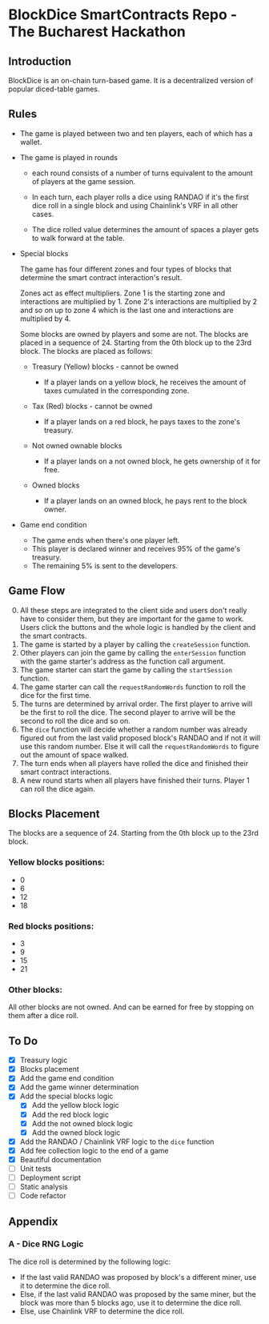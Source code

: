 # BlockDice SmartContracts Repo - The Bucharest Hackathon

## Introduction
BlockDice is an on-chain turn-based game. It is a decentralized version of popular diced-table games. 

## Rules
* The game is played between two and ten players, each of which has a wallet. 
* The game is played in rounds

    * each round consists of a number of turns equivalent to the amount of players at the game session. 
    * In each turn, each player rolls a dice using RANDAO if it's the first dice roll in a single block and using Chainlink's VRF in all other cases. 

    * The dice rolled value determines the amount of spaces a player gets to walk forward at the table. 

* Special blocks
    
    The game has four different zones and four types of blocks that determine the smart contract interaction's result. 

    Zones act as effect multipliers. Zone 1 is the starting zone and interactions are multiplied by 1. Zone 2's interactions are multiplied by 2 and so on up to zone 4 which is the last one and interactions are multiplied by 4.

    Some blocks are owned by players and some are not. The blocks are placed in a sequence of 24. Starting from the 0th block up to the 23rd block. The blocks are placed as follows:

    * Treasury (Yellow) blocks - cannot be owned
        * If a player lands on a yellow block, he receives the amount of taxes cumulated in the corresponding zone.

    * Tax (Red) blocks - cannot be owned
        * If a player lands on a red block, he pays taxes to the zone's treasury.

    * Not owned ownable blocks
        * If a player lands on a not owned block, he gets ownership of it for free.

    * Owned blocks
        * If a player lands on an owned block, he pays rent to the block owner.

* Game end condition
    * The game ends when there's one player left.
    * This player is declared winner and receives 95% of the game's treasury.
    * The remaining 5% is sent to the developers.



## Game Flow
0. All these steps are integrated to the client side and users don't really have to consider them, but they are important for the game to work. Users click the buttons and the whole logic is handled by the client and the smart contracts.
1. The game is started by a player by calling the `createSession` function.
2. Other players can join the game by calling the `enterSession` function with the game starter's address as the function call argument.
3. The game starter can start the game by calling the `startSession` function.
4. The game starter can call the `requestRandomWords` function to roll the dice for the first time. 
5. The turns are determined by arrival order. The first player to arrive will be the first to roll the dice. The second player to arrive will be the second to roll the dice and so on.
5. The `dice` function will decide whether a random number was already figured out from the last valid proposed block's RANDAO and if not it will use this random number. Else it will call the `requestRandomWords` to figure out the amount of space walked. 
6. The turn ends when all players have rolled the dice and finished their smart contract interactions.
7. A new round starts when all players have finished their turns. Player 1 can roll the dice again.


## Blocks Placement
The blocks are a sequence of 24. Starting from the 0th block up to the 23rd block.

### Yellow blocks positions:
* 0
* 6
* 12	
* 18
### Red blocks positions:
* 3
* 9
* 15
* 21

### Other blocks:
All other blocks are not owned. And can be earned for free by stopping on them after a dice roll.


## To Do
- [x] Treasury logic
- [x] Blocks placement
- [x] Add the game end condition
- [x] Add the game winner determination
- [x] Add the special blocks logic
    - [x] Add the yellow block logic
    - [x] Add the red block logic
    - [x] Add the not owned block logic
    - [x] Add the owned block logic
- [x] Add the RANDAO / Chainlink VRF logic to the `dice` function
- [x] Add fee collection logic to the end of a game
- [x] Beautiful documentation
- [ ] Unit tests
- [ ] Deployment script
- [ ] Static analysis 
- [ ] Code refactor

## Appendix

### A - Dice RNG Logic
The dice roll is determined by the following logic:
- If the last valid RANDAO was proposed by block's a different miner, use it to determine the dice roll.
- Else, if the last valid RANDAO was proposed by the same miner, but the block was more than 5 blocks ago, use it to determine the dice roll.
- Else, use Chainlink VRF to determine the dice roll.
